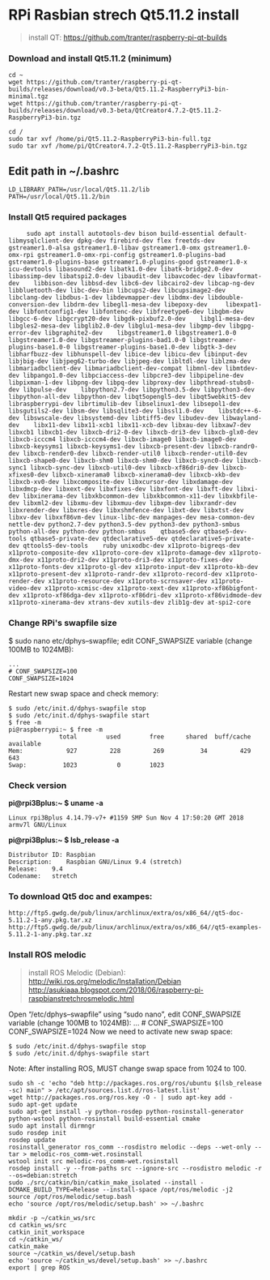 # RPi Rasbian strech Qt5.11.2 install

>install QT: https://github.com/tranter/raspberry-pi-qt-builds


### Download and install Qt5.11.2 (minimum)
    cd ~
    wget https://github.com/tranter/raspberry-pi-qt-builds/releases/download/v0.3-beta/Qt5.11.2-RaspberryPi3-bin-minimal.tgz
    wget https://github.com/tranter/raspberry-pi-qt-builds/releases/download/v0.3-beta/QtCreator4.7.2-Qt5.11.2-RaspberryPi3-bin.tgz

    cd /
    sudo tar xvf /home/pi/Qt5.11.2-RaspberryPi3-bin-full.tgz
    sudo tar xvf /home/pi/QtCreator4.7.2-Qt5.11.2-RaspberryPi3-bin.tgz
    
## Edit path in ~/.bashrc
    LD_LIBRARY_PATH=/usr/local/Qt5.11.2/lib
    PATH=/usr/local/Qt5.11.2/bin
    
### Install Qt5 required packages
         sudo apt install autotools-dev bison build-essential default-libmysqlclient-dev dpkg-dev firebird-dev flex freetds-dev    gstreamer1.0-alsa gstreamer1.0-libav gstreamer1.0-omx gstreamer1.0-omx-rpi gstreamer1.0-omx-rpi-config gstreamer1.0-plugins-bad gstreamer1.0-plugins-base gstreamer1.0-plugins-good gstreamer1.0-x icu-devtools libasound2-dev libatk1.0-dev libatk-bridge2.0-dev libassimp-dev libatspi2.0-dev libaudit-dev libavcodec-dev libavformat-dev    libbison-dev libbsd-dev libc6-dev libcairo2-dev libcap-ng-dev libbluetooth-dev libc-dev-bin libcups2-dev libcupsimage2-dev      libclang-dev libdbus-1-dev libdevmapper-dev libdmx-dev libdouble-conversion-dev libdrm-dev libegl1-mesa-dev libepoxy-dev     libexpat1-dev libfontconfig1-dev libfontenc-dev libfreetype6-dev libgbm-dev libgcc-6-dev libgcrypt20-dev libgdk-pixbuf2.0-dev    libgl1-mesa-dev libgles2-mesa-dev libglib2.0-dev libglu1-mesa-dev libgmp-dev libgpg-error-dev libgraphite2-dev    libgstreamer1.0 libgstreamer1.0-0 libgstreamer1.0-dev libgstreamer-plugins-bad1.0-0 libgstreamer-plugins-base1.0-0 libgstreamer-plugins-base1.0-dev libgtk-3-dev libharfbuzz-dev libhunspell-dev libice-dev libicu-dev libinput-dev libjbig-dev libjpeg62-turbo-dev libjpeg-dev libltdl-dev liblzma-dev libmariadbclient-dev libmariadbclient-dev-compat libmnl-dev libmtdev-dev libpango1.0-dev libpciaccess-dev libpcre3-dev libpipeline-dev libpixman-1-dev libpng-dev libpq-dev libproxy-dev libpthread-stubs0-dev libpulse-dev    libpython2.7-dev libpython3.5-dev libpython3-dev libpython-all-dev libpython-dev libqt5opengl5-dev libqt5webkit5-dev     libraspberrypi-dev librtimulib-dev libselinux1-dev libsepol1-dev libsgutils2-dev libsm-dev libsqlite3-dev libssl1.0-dev    libstdc++-6-dev libswscale-dev libsystemd-dev libtiff5-dev libudev-dev libwayland-dev    libx11-dev libx11-xcb1 libx11-xcb-dev libxau-dev libxaw7-dev libxcb1 libxcb1-dev libxcb-dri2-0-dev libxcb-dri3-dev libxcb-glx0-dev libxcb-icccm4 libxcb-icccm4-dev libxcb-image0 libxcb-image0-dev libxcb-keysyms1 libxcb-keysyms1-dev libxcb-present-dev libxcb-randr0-dev libxcb-render0-dev libxcb-render-util0 libxcb-render-util0-dev libxcb-shape0-dev libxcb-shm0 libxcb-shm0-dev libxcb-sync0-dev libxcb-sync1 libxcb-sync-dev libxcb-util0-dev libxcb-xf86dri0-dev libxcb-xfixes0-dev libxcb-xinerama0 libxcb-xinerama0-dev libxcb-xkb-dev libxcb-xv0-dev libxcomposite-dev libxcursor-dev libxdamage-dev libxdmcp-dev libxext-dev libxfixes-dev libxfont-dev libxft-dev libxi-dev libxinerama-dev libxkbcommon-dev libxkbcommon-x11-dev libxkbfile-dev libxml2-dev libxmu-dev libxmuu-dev libxpm-dev libxrandr-dev libxrender-dev libxres-dev libxshmfence-dev libxt-dev libxtst-dev libxv-dev libxxf86vm-dev linux-libc-dev manpages-dev mesa-common-dev    nettle-dev python2.7-dev python3.5-dev python3-dev python3-smbus python-all-dev python-dev python-smbus    qtbase5-dev qtbase5-dev-tools qtbase5-private-dev qtdeclarative5-dev qtdeclarative5-private-dev qttools5-dev-tools    ruby unixodbc-dev x11proto-bigreqs-dev x11proto-composite-dev x11proto-core-dev x11proto-damage-dev x11proto-dmx-dev x11proto-dri2-dev x11proto-dri3-dev x11proto-fixes-dev x11proto-fonts-dev x11proto-gl-dev x11proto-input-dev x11proto-kb-dev x11proto-present-dev x11proto-randr-dev x11proto-record-dev x11proto-render-dev x11proto-resource-dev x11proto-scrnsaver-dev x11proto-video-dev x11proto-xcmisc-dev x11proto-xext-dev x11proto-xf86bigfont-dev x11proto-xf86dga-dev x11proto-xf86dri-dev x11proto-xf86vidmode-dev x11proto-xinerama-dev xtrans-dev xutils-dev zlib1g-dev at-spi2-core
         
         

### Change RPi's swapfile size

$ sudo nano etc/dphys–swapfile; edit CONF_SWAPSIZE variable (change 100MB to 1024MB):
    
    ...
    # CONF_SWAPSIZE=100
    CONF_SWAPSIZE=1024
    
Restart new swap space and check memory:

    $ sudo /etc/init.d/dphys-swapfile stop
    $ sudo /etc/init.d/dphys-swapfile start
    $ free -m
    pi@raspberrypi:~ $ free -m
                  total        used        free      shared  buff/cache   available
    Mem:            927         228         269          34         429         643
    Swap:          1023           0        1023
    

### Check version
**pi@rpi3Bplus:~ $ uname -a**

    Linux rpi3Bplus 4.14.79-v7+ #1159 SMP Sun Nov 4 17:50:20 GMT 2018 armv7l GNU/Linux

**pi@rpi3Bplus:~ $ lsb_release -a**

    Distributor ID:	Raspbian
    Description:	Raspbian GNU/Linux 9.4 (stretch)
    Release:	9.4
    Codename:	stretch


### To download Qt5 doc and exampes:
    http://ftp5.gwdg.de/pub/linux/archlinux/extra/os/x86_64//qt5-doc-5.11.2-1-any.pkg.tar.xz
    http://ftp5.gwdg.de/pub/linux/archlinux/extra/os/x86_64//qt5-examples-5.11.2-1-any.pkg.tar.xz
    


### Install ROS melodic
>install ROS Melodic (Debian): http://wiki.ros.org/melodic/Installation/Debian
    http://asukiaaa.blogspot.com/2018/06/raspberry-pi-raspbianstretchrosmelodic.html
    
Open “/etc/dphys–swapfile” using “sudo nano”, edit CONF_SWAPSIZE variable (change 100MB to 1024MB):
    ...
    # CONF_SWAPSIZE=100
    CONF_SWAPSIZE=1024
Now we need to activate new swap space:

    $ sudo /etc/init.d/dphys-swapfile stop
    $ sudo /etc/init.d/dphys-swapfile start
Note: After installing ROS, MUST change swap space from 1024 to 100.
  
    sudo sh -c 'echo "deb http://packages.ros.org/ros/ubuntu $(lsb_release -sc) main" > /etc/apt/sources.list.d/ros-latest.list'
    wget http://packages.ros.org/ros.key -O - | sudo apt-key add -
    sudo apt-get update
    sudo apt-get install -y python-rosdep python-rosinstall-generator python-wstool python-rosinstall build-essential cmake
    sudo apt install dirmngr
    sudo rosdep init
    rosdep update
    rosinstall_generator ros_comm --rosdistro melodic --deps --wet-only --tar > melodic-ros_comm-wet.rosinstall
    wstool init src melodic-ros_comm-wet.rosinstall
    rosdep install -y --from-paths src --ignore-src --rosdistro melodic -r --os=debian:stretch
    sudo ./src/catkin/bin/catkin_make_isolated --install -DCMAKE_BUILD_TYPE=Release --install-space /opt/ros/melodic -j2
    source /opt/ros/melodic/setup.bash
    echo 'source /opt/ros/melodic/setup.bash' >> ~/.bashrc
    
    mkdir -p ~/catkin_ws/src
    cd catkin_ws/src
    catkin_init_workspace
    cd ~/catkin_ws/
    catkin_make
    source ~/catkin_ws/devel/setup.bash
    echo 'source ~/catkin_ws/devel/setup.bash' >> ~/.bashrc
    export | grep ROS

